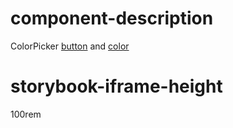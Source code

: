 # component-description
ColorPicker [button](Button.html) and [color](SfColor.html)

# storybook-iframe-height
100rem
